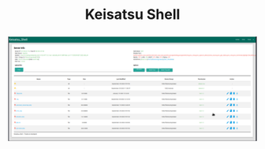 <h1><p align="center"> Keisatsu Shell </p></h1>

<img src="https://raw.githubusercontent.com/1337r0j4n/php-backdoors/main/.img/99.png">
